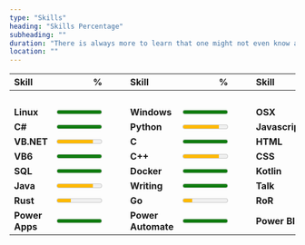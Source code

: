 ```yaml
---
type: "Skills"
heading: "Skills Percentage"
subheading: ""
duration: "There is always more to learn that one might not even know about yet..."
location: ""
---
```

| **Skill** | **%** |   | **Skill** | **%** |   | **Skill**  | **%** |
|:--------------|----------:|---|:--------------|----------:|---|:---------------|----------:|
| &nbsp;&nbsp;&nbsp;&nbsp;&nbsp;&nbsp;&nbsp;&nbsp; | | &nbsp;&nbsp;&nbsp;&nbsp; | &nbsp;&nbsp;&nbsp;&nbsp;&nbsp;&nbsp;&nbsp;&nbsp;&nbsp; | | &nbsp;&nbsp;&nbsp;&nbsp; |  &nbsp;&nbsp;&nbsp;&nbsp;&nbsp;&nbsp;&nbsp;&nbsp; | &nbsp;&nbsp;&nbsp;&nbsp; | |
| **Linux**      | <meter value="1.0" low="20" optimum="50" high="80" title="100%"></meter>       |  | **Windows**    | <meter value="1.0" low="20" optimum="50" high="80" title="100%"></meter>       | | **OSX**        | <meter value="0.3" low="20" optimum="50" high="80" title="30%"></meter>        |
| **C#**         | <meter value="1.0" low="20" optimum="50" high="80" title="100%"></meter>       | | **Python**     | <meter value="0.8" low="20" optimum="50" high="80" title="80%"></meter>        | | **Javascript** | <meter value="1.0" low="20" optimum="50" high="80" title="100%"></meter>       |
| **VB.NET**     | <meter value="0.8" low="20" optimum="50" high="80" title="80%"></meter>        | | **C**          | <meter value="100" low="20" optimum="50" high="80" title="100%"></meter>       | | **HTML**       | <meter value="1.0" low="20" optimum="50" high="80" title="100%"></meter>       |
| **VB6**        | <meter value="1.0" low="20" optimum="50" high="80" title="100%"></meter>       | | **C++**        | <meter value="0.8" low="20" optimum="50" high="80" title="80%"></meter>       | | **CSS**        | <meter value="1.0" low="20" optimum="50" high="80" title="100%"></meter>       |
| **SQL**        | <meter value="1.0" low="20" optimum="50" high="80" title="100%"></meter>       | | **Docker**     | <meter value="1.0" low="20" optimum="50" high="80" title="100%"></meter>       | | **Kotlin**     | <meter value="0.6" low="20" optimum="50" high="80" title="60%"></meter>        |
| **Java**       | <meter value="0.8" low="20" optimum="50" high="80" title="80%"></meter>        | | **Writing**    | <meter value="95" low="20" optimum="50" high="80" title="95%"></meter>       | | **Talk**       | <meter value="0.8" low="20" optimum="50" high="80" title="80%"></meter>        |
| **Rust**       | <meter value="0.3" low="20" optimum="50" high="80" title="30%"></meter>        | | **Go**    | <meter value="0.2" low="20" optimum="50" high="80" title="20%"></meter>       | | **RoR**       | <meter value="0.1" low="20" optimum="50" high="80" title="10%"></meter>        |
| **Power Apps**       | <meter value="1" low="20" optimum="50" high="80" title="100%"></meter>        | | **Power Automate**       | <meter value="1" low="20" optimum="50" high="80" title="100%"></meter>        | | **Power BI**       | <meter value="0.8" low="20" optimum="50" high="80" title="80%"></meter>        |
